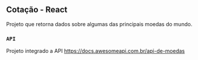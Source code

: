 ## Cotação - React

Projeto que retorna dados sobre algumas das principais moedas do mundo.

### `API`

Projeto integrado a API https://docs.awesomeapi.com.br/api-de-moedas
